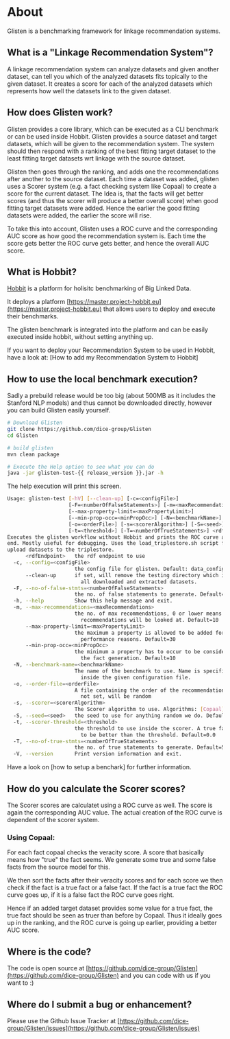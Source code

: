 # About

Glisten is a benchmarking framework for linkage recommendation systems.


## What is a "Linkage Recommendation System"?


A linkage recommendation system can analyze datasets and given another dataset, can tell you which of the analyzed datasets fits topically to the given dataset. It creates a score for each of the analyzed datasets which represents how well the datasets link to the given dataset.


## How does Glisten work?


Glisten provides a core library, which can be executed as a CLI benchmark or can be used inside Hobbit. Glisten provides a source dataset and target datasets, which will be given to the recommendation system. The system should then respond with a ranking of the best fitting target dataset to the least fitting target datasets wrt linkage with the source dataset.

Glisten then goes through the ranking, and adds one the recommendations after another to the source dataset. Each time a dataset was added, glisten uses a Scorer system (e.g. a fact checking system like Copaal) to create a score for the current dataset. The Idea is, that the facts will get better scores (and thus the scorer will produce a better overall score) when good fitting target datasets were added. Hence the earlier the good fitting datasets were added, the earlier the score will rise.

To take this into account, Glisten uses a ROC curve and the corresponding AUC score as how good the recommendation system is. Each time the score gets better the ROC curve gets better, and hence the overall AUC score.


## What is Hobbit?


[Hobbit](http://project-hobbit.eu/) is a platform for holisitc benchmarking of Big Linked Data. 

It deploys a platform [https://master.project-hobbit.eu](https://master.project-hobbit.eu) that allows users to deploy and execute their benchmarks.

The glisten benchmark is integrated into the platform and can be easily executed inside hobbit, without setting anything up. 

If you want to deploy your Recommendation System to be used in Hobbit, have a look at: [How to add my Recommendation System to Hobbit]


## How to use the local benchmark execution?


Sadly a prebuild release would be too big (about 500MB as it includes the Stanford NLP models) and thus cannot be downloaded directly,
however you can build Glisten easily yourself.

```bash
# Download Glisten
git clone https://github.com/dice-group/Glisten
cd Glisten 

# build glisten
mvn clean package

# Execute the Help option to see what you can do
java -jar glisten-test-{{ release_version }}.jar -h

```

The help execution will print this screen. 

```bash
Usage: glisten-test [-hV] [--clean-up] [-c=<configFile>]
                    [-F=<numberOfFalseStatements>] [-m=<maxRecommendations>]
                    [--max-property-limit=<maxPropertyLimit>]
                    [--min-prop-occ=<minPropOcc>] [-N=<benchmarkName>]
                    [-o=<orderFile>] [-s=<scorerAlgorithm>] [-S=<seed>]
                    [-t=<threshold>] [-T=<numberOfTrueStatements>] <rdfEndpoint>
Executes the glisten workflow without Hobbit and prints the ROC curve at the
end. Mostly useful for debugging. Uses the load_triplestore.sh script file to
upload datasets to the triplestore.
      <rdfEndpoint>   the rdf endpoint to use
  -c, --config=<configFile>
                      the config file for glisten. Default: data_config.yml
      --clean-up      if set, will remove the testing directory which includes
                        all downloaded and extracted datasets.
  -F, --no-of-false-stmts=<numberOfFalseStatements>
                      the no. of false statements to generate. Default=5
  -h, --help          Show this help message and exit.
  -m, --max-recommendations=<maxRecommendations>
                      the no. of max recommendations, 0 or lower means that all
                        recommendations will be looked at. Default=10
      --max-property-limit=<maxPropertyLimit>
                      the maximum a property is allowed to be added for
                        performance reasons. Default=30
      --min-prop-occ=<minPropOcc>
                      the minimum a property has to occur to be considered for
                        the fact generation. Default=10
  -N, --benchmark-name=<benchmarkName>
                      The name of the benchmark to use. Name is specified
                        inside the given configuration file.
  -o, --order-file=<orderFile>
                      A file containing the order of the recommendations, if
                        not set, will be random
  -s, --scorer=<scorerAlgorithm>
                      The Scorer algorithm to use. Algorithms: [Copaal]
  -S, --seed=<seed>   the seed to use for anything random we do. Default is random
  -t, --scorer-threshold=<threshold>
                      the threshold to use inside the scorer. A true fact needs
                        to be better than the threshold. Default=0.0
  -T, --no-of-true-stmts=<numberOfTrueStatements>
                      the no. of true statements to generate. Default=5
  -V, --version       Print version information and exit.
```


Have a look on [how to setup a benchark] for further information.



## How do you calculate the Scorer scores?


The Scorer scores are calculatet using a ROC curve as well. The score is again the corresponding AUC value. The actual creation of the ROC curve is dependent of the scorer system.

### Using Copaal:

For each fact copaal checks the veracity score. A score that basically means how "true" the fact seems. We generate some true and some false facts from the source model for this.

We then sort the facts after their veracity scores and for each score we then check if the fact is a true fact or a false fact. If the fact is a true fact the ROC curve goes up, if it is a false fact the ROC curve goes right.

Hence if an added target dataset provides some value for a true fact, the true fact should be seen as truer than before by Copaal. Thus it ideally goes up in the ranking, and the ROC curve is going up earlier, providing a better AUC score.


## Where is the code?

The code is open source at [https://github.com/dice-group/Glisten](https://github.com/dice-group/Glisten) and you can code with us if you want to :)

## Where do I submit a bug or enhancement?

Please use the Github Issue Tracker at [https://github.com/dice-group/Glisten/issues](https://github.com/dice-group/Glisten/issues)